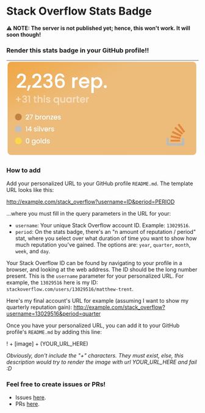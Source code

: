 
# Stack Overflow Stats Badge

**⚠️ NOTE: The server is not published yet; hence, this won't work. It will soon though!**

### Render this stats badge in your GitHub profile!!

<img src="https://github.com/mattrltrent/stackoverflow_badge/blob/main/assets/github/demo_1.JPG?raw=true" style="display: inline"/>

### How to add

Add your personalized URL to your GitHub profile `README.md`. The template URL looks like this:

http://example.com/stack_overflow?username=ID&period=PERIOD

...where you must fill in the query parameters in the URL for your:

- `username`: Your unique Stack Overflow account ID. Example: `13029516`.
- `period`: On the stats badge, there's an "n amount of reputation / period" stat, where you select over what duration of time you want to show how much reputation you've gained. The options are: `year`, `quarter`, `month`, `week`, and `day`.

Your Stack Overflow ID can be found by navigating to your profile in a browser, and looking at the web address. The ID should be the long number present. This is the `username` parameter for your personalized URL. For example, the `13029516` here is my ID: `stackoverflow.com/users/13029516/matthew-trent`.

Here's my final account's URL for example (assuming I want to show my quarterly reputation gain):
http://example.com/stack_overflow?username=13029516&period=quarter

Once you have your personalized URL, you can add it to your GitHub profile's `README.md` by adding this line:

! + [image] + (YOUR_URL_HERE)

*Obviously, don't include the "+" characters. They must exist, else, this description would try to render the image with url YOUR_URL_HERE and fail :D*

### Feel free to create issues or PRs!

-  Issues [here](https://github.com/mattrltrent/stackoverflow_badge/issues).
- PRs [here](https://github.com/mattrltrent/stackoverflow_badge/pulls).

